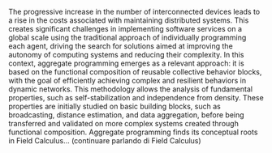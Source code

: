 The progressive increase in the number of interconnected devices leads to a rise in the costs associated with maintaining distributed systems. This creates significant challenges in implementing software services on a global scale using the traditional approach of individually programming each agent, driving the search for solutions aimed at improving the autonomy of computing systems and reducing their complexity. In this context, aggregate programming emerges as a relevant approach: it is based on the functional composition of reusable collective behavior blocks, with the goal of efficiently achieving complex and resilient behaviors in dynamic networks. This methodology allows the analysis of fundamental properties, such as self-stabilization and independence from density. These properties are initially studied on basic building blocks, such as broadcasting, distance estimation, and data aggregation, before being transferred and validated on more complex systems created through functional composition. Aggregate programming finds its conceptual roots in Field Calculus... (continuare parlando di Field Calculus)